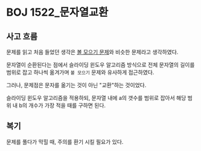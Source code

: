 # BOJ 1522\_문자열교환

## 사고 흐름

문제를 읽고 처음 들었던 생각은 [볼 모으기 문제](https://boj.kr/17615)와 비슷한 문제라고 생각하였다.

문자열이 순환된다는 점에서 슬라이딩 윈도우 알고리즘 방식으로 전체 문자열의 길이를 범위로 잡고 하나씩 옮겨가며 `볼 모으기` 문제와 유사하게 접근하였다.

그러나, 문제점은 문자를 옮기는 것이 아닌 "교환"하는 것이었다.

슬라이딩 윈도우 알고리즘을 적용하되, 문자열 내에 a의 갯수를 범위로 잡아서 해당 범위 내 b의 개수가 가장 적을 때를 구하면 된다.

## 복기

문제를 풀다가 막힐 때, 주의를 환기 시킬 필요가 있다.
